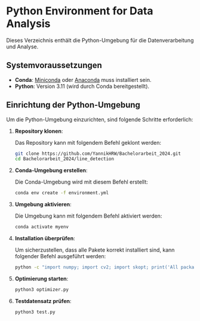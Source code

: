 # Python Environment for Data Analysis

Dieses Verzeichnis enthält die Python-Umgebung für die Datenverarbeitung und Analyse.

## Systemvoraussetzungen

- **Conda**: [Miniconda](https://docs.conda.io/en/latest/miniconda.html) oder [Anaconda](https://www.anaconda.com/products/distribution) muss installiert sein.
- **Python**: Version 3.11 (wird durch Conda bereitgestellt).

## Einrichtung der Python-Umgebung

Um die Python-Umgebung einzurichten, sind folgende Schritte erforderlich:

1. **Repository klonen**:

   Das Repository kann mit folgendem Befehl geklont werden:

   ```bash
   git clone https://github.com/YannikHRW/Bachelorarbeit_2024.git
   cd Bachelorarbeit_2024/line_detection
   ```

2. **Conda-Umgebung erstellen**:

   Die Conda-Umgebung wird mit diesem Befehl erstellt:

   ```bash
   conda env create -f environment.yml
   ```

3. **Umgebung aktivieren**:

   Die Umgebung kann mit folgendem Befehl aktiviert werden:

   ```bash
   conda activate myenv
   ```

4. **Installation überprüfen**:

   Um sicherzustellen, dass alle Pakete korrekt installiert sind, kann folgender Befehl ausgeführt werden:

   ```bash
   python -c "import numpy; import cv2; import skopt; print('All packages are working!')"
   ```

5. **Optimierung starten**:

   ```bash
   python3 optimizer.py
   ```

6. **Testdatensatz prüfen**:

   ```bash
   python3 test.py
   ```
